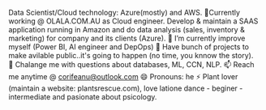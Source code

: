 Data Scientist/Cloud technology: Azure(mostly) and AWS.
🔭Currently working @ OLALA.COM.AU as Cloud engineer. Develop & maintain a SAAS application running in Amazon and do data analysis (sales, inventory & marketing) for company and its clients (Azure).
🌱 I’m currently improve myself (Power BI, AI engineer and DepOps) 
👯 Have bunch of projects to make avilable public..it's going to happen (no time, you knnow the story).  
💬 Chalange me with questions about databases, ML, CCN, NLP. 
📫 Reach me anytime @ corifeanu@outlook.com
😄 Pronouns: he
⚡ Plant lover (maintain a website: plantsrescue.com), love latione dance - beginer - intermediate and pasionate about psicology. 
